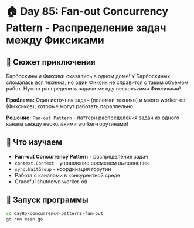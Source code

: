 # 🏠 Day 85: Fan-out Concurrency Pattern - Распределение задач между Фиксиками

## 🎯 Сюжет приключения

Барбоскины и Фиксики оказались в одном доме! У Барбоскиных сломалась вся техника,
но один Фиксик не справится с таким объемом работ. Нужно распределить задачи между несколькими Фиксиками!

**Проблема:** Один источник задач (поломки техники) и много worker-ов (Фиксиков),
которые могут работать параллельно.

**Решение:** `Fan-out Pattern` - паттерн распределения задач из одного канала между несколькими worker-горутинами!

## 🔧 Что изучаем

- **Fan-out Concurrency Pattern** - распределение задач
- `context.Context` - управление временем выполнения
- `sync.WaitGroup` - координация горутин
- Работа с каналами в конкурентной среде
- Graceful shutdown worker-ов

## 🚀 Запуск программы

```bash
cd day85/concurrency-patterns-fan-out
go run main.go
